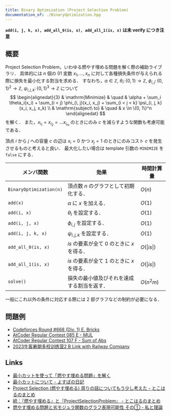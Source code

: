 ```yaml
---
title: Binary Optimization (Project Selection Problem)
documentation_of: ./BinaryOptimization.hpp
---
```


**`add(i, j, k, x), add_all_0(is, x), add_all_1(is, x)` は未 verify につき注意**

## 概要
Project Selection Problem，いわゆる燃やす埋める問題を解く際の補助ライブラリ．
具体的には $n$ 個の $01$ 変数 $x_1, \dots , x_n$ に対して各種損失条件が与えられる際に損失を最小化する割当を求める．
すなわち，$\alpha \in \mathbb{Z},\ \theta_i \colon \{0, 1\} \to \mathbb{Z},\ \phi_{i, j} \colon \{0, 1\}^2 \to \mathbb{Z},\ \psi_{i, j, k} \colon \{0, 1\}^3 \to \mathbb{Z}$ について
$$
\begin{alignedat}{3}
    & \mathrm{Minimize}     & \quad & \alpha + \sum_i \theta_i(x_i) + \sum_{i < j} \phi_{i, j}(x_i, x_j) + \sum_{i < j < k} \psi_{i, j, k}(x_i, x_j, x_k) \\
    & \mathrm{subject\ to}  & \quad & x \in \{0, 1\}^n
\end{alignedat}
$$
を解く．
また，$x_{i_1} = x_{i_2} = \dots x_{i_m}$ のときにのみ $c$ を減らすような関数も考慮可能である．

頂点 $i$ から $j$ への容量 $c$ の辺は $x_i = 0$ かつ $x_j = 1$ のときにのみコスト $c$ を発生させるものと考えると良い．
最大化したい場合は template 引数の `MINIMIZE` を `false` にする．

| メンバ関数              | 効果                                                 | 時間計算量           |
| ----------------------- | ---------------------------------------------------- | -------------------- |
| `BinaryOptimization(n)` | 頂点数 $n$ のグラフとして初期化する．                | $O(n)$               |
| `add(x)`                | $\alpha$ に $x$ を加える．                           | $O(1)$               |
| `add(i, x)`             | $\theta_i$ を設定する．                              | $O(1)$               |
| `add(i, j, x)`          | $\phi_{i, j}$ を設定する．                           | $O(1)$               |
| `add(i, j, k, x)`       | $\psi_{i, j, k}$ を設定する．                        | $O(1)$               |
| `add_all_0(is, x)`      | $\textit{is}$ の要素が全て $0$ のときに $x$ を得る． | $O(\|\textit{is}\|)$ |
| `add_all_1(is, x)`      | $\textit{is}$ の要素が全て $1$ のときに $x$ を得る． | $O(\|\textit{is}\|)$ |
| `solve()`               | 損失の最小値及びそれを達成する割当を返す．           | $O(n^2m)$            |

一般にこれ以外の条件に対応する際には 2 部グラフなどの制約が必要になる．

## 問題例
- [Codeforces Round #668 (Div. 1) E. Bricks](https://codeforces.com/contest/1404/problem/E)
- [AtCoder Regular Contest 085 E - MUL](https://atcoder.jp/contests/arc085/tasks/arc085_c)
- [AtCoder Regular Contest 107 F - Sum of Abs](https://atcoder.jp/contests/arc107/tasks/arc107_f)
- [2023牛客暑期多校训练营2 B Link with Railway Company](https://ac.nowcoder.com/acm/contest/57356/F)

## Links
- [最小カットを使って「燃やす埋める問題」を解く](https://www.slideshare.net/shindannin/project-selection-problem)
- [最小カットについて - よすぽの日記](https://yosupo.hatenablog.com/entry/2015/03/31/134336)
- [Project Selection (燃やす埋める) 周りの話についてもう少し考えた - とこはるのまとめ](http://tokoharuland.hateblo.jp/entry/2017/12/25/000003)
- [続：『燃やす埋める』と『ProjectSelectionProblem』 - とこはるのまとめ](http://tokoharuland.hateblo.jp/entry/2017/11/13/220607)
- [燃やす埋める問題と劣モジュラ関数のグラフ表現可能性 その① - 私と理論](https://theory-and-me.hatenablog.com/entry/2020/03/13/180935)